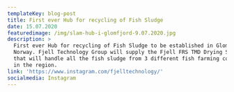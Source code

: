 ```yaml
---
templateKey: blog-post
title: First ever Hub for recycling of Fish Sludge
date: 15.07.2020
featuredimage: /img/slam-hub-i-glomfjord-9.07.2020.jpg
description: >
  First ever Hub for recycling of Fish Sludge to be established in Glomfjord,
  Norway. Fjell Technology Group will supply the Fjell FRS TMD Drying System
  that will handle all the fish sludge from 3 different fish farming companies
  in the region.
link: 'https://www.instagram.com/fjelltechnology/'
socialmedia: Instagram
---
```


